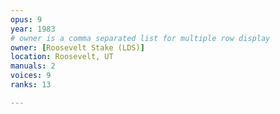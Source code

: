 ```yaml
---
opus: 9
year: 1983
# owner is a comma separated list for multiple row display
owner: [Roosevelt Stake (LDS)]
location: Roosevelt, UT
manuals: 2
voices: 9
ranks: 13

---
```

